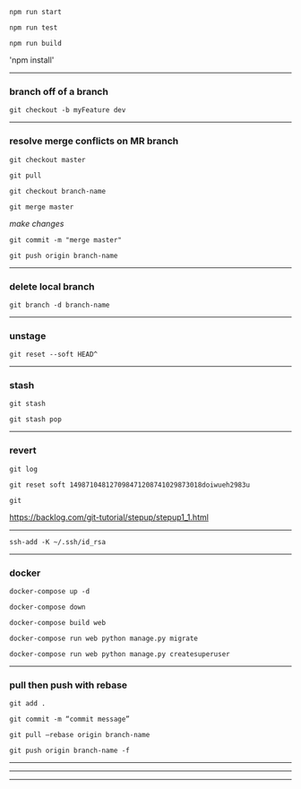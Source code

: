 
`npm run start`

`npm run test`

`npm run build`

'npm install'

---

### branch off of a branch

`git checkout -b myFeature dev`

---

### resolve merge conflicts on MR branch

`git checkout master`

`git pull`

`git checkout branch-name`

`git merge master`

_make changes_

`git commit -m "merge master"`

`git push origin branch-name`

---

### delete local branch

`git branch -d branch-name`

---

### unstage

`git reset --soft HEAD^`


---

### stash

`git stash`

`git stash pop`


---

### revert

`git log`

`git reset soft 149871048127098471208741029873018doiwueh2983u`

`git `

https://backlog.com/git-tutorial/stepup/stepup1_1.html


---


`ssh-add -K ~/.ssh/id_rsa`


---

### docker

`docker-compose up -d`

`docker-compose down`

`docker-compose build web`

`docker-compose run web python manage.py migrate`

`docker-compose run web python manage.py createsuperuser`


---

### pull then push with rebase

`git add .`

`git commit -m “commit message”`

`git pull —rebase origin branch-name`

`git push origin branch-name -f`


---



---



---



